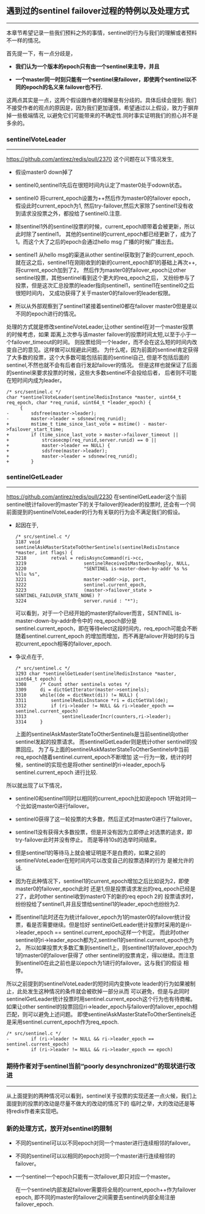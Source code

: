 ## **遇到过的sentinel failover过程的特例以及处理方式**
------------------------------------------------------

本章节希望记录一些我们预料之外的事情，sentinel的行为与我们的理解或者预料不一样的情况。

首先提一下，有一点分歧是，

- **我们认为一个版本的epoch只有由一个sentinel来主导，并且**

- **一个master同一时刻只能有一个sentinel来failover，即使两个sentinel以不同的epoch的名义来
failover也不行.**

这两点其实是一点，这两个假设跟作者的理解是有分歧的。具体后续会提到.
我们不接受作者的观点的原因是，因为我们更加谨慎，希望通过以上假设，致力于摒弃掉一些极端情况,
以避免它们可能带来的不确定性.同时事实证明我们的担心并不是多余的。

### sentinelVoteLeader
----------------------

https://github.com/antirez/redis/pull/2370
这个问题在以下情况发生,

- 假设master0 down掉了

- sentinel0,sentinel1先后在很短时间内认定了master0处于odown状态。

- sentinel0 将current_epoch设置为++然后作为master0的failover epoch，假设此时current_epoch为1,
然后try-failover,然后大家除了sentinel1没有收到请求没投票之外，都投给了sentinel0.注意.

- 除sentinel1外的sentinel投票的时候，current_epoch顺带着会被更新，所以此时除了sentinel1，
其他的sentinel的current_epoch都已经更新了，成为了1。而这个大了之后的epoch会通过hello msg
广播的时候广播出去。

- sentinel1 从hello msg的渠道从other sentinel获取到了新的current_epoch.
就在这之后，sentinel1在刚刚收到的新的current_epoch即1的基础上再次++,将current_epoch加到了2，
然后作为master0的failover_epoch让other sentinel投票，其他sentinel看到这个更大的req_epoch之后，
又纷纷参与了投票，但是这次汇总投票的leader指向sentinel1，sentinel1在sentinel0之后很短时间内，
又成功获得了关于master0的failover的leader权限。

- 所以从外部观察到了sentinel1紧接着sentinel0都在failover
master0但是是以不同的epoch进行的情况。

处理的方式就是修改sentinelVoteLeader,让other sentinel在对一个master投票的时候考虑，如果
距离上次参与该master failover的投票时间太短,以至于小于一个failover_timeout的时间。
则投票给同一个leader，而不会在这么短的时间内改变自己的意见。这样做可以规避此问题。
为什么呢，因为前面的sentinel肯定获得了大多数的投票，这个大多数可能包括前面的sentinel自己,
但是不包括后面的sentinel,不然也就不会有后者自行发起failover的情况。
但是这样也就保证了后面的sentinel来要求投票的时候，这些大多数sentinel不会投给后者，
后者则不可能在短时间内成为leader。

```
/* src/sentinel.c */
char *sentinelVoteLeader(sentinelRedisInstance *master, uint64_t req_epoch, char *req_runid, uint64_t *leader_epoch) {
     {
-        sdsfree(master->leader);
-        master->leader = sdsnew(req_runid);
+        mstime_t time_since_last_vote = mstime() - master->failover_start_time;
+        if (time_since_last_vote > master->failover_timeout ||
+            strcasecmp(req_runid,server.runid) == 0 ||
+            master->leader == NULL) {
+            sdsfree(master->leader);
+            master->leader = sdsnew(req_runid);
+        }
```

### sentinelGetLeader
---------------------

https://github.com/antirez/redis/pull/2230
在sentinelGetLeader这个当前sentinel统计failover的master下的关于failover的leader的投票时,
还会有一个同前面提到的sentinelVoteLeader的行为有关联的行为会不满足我们的假设。

- 起因在于,

    ```
    /* src/sentinel.c */
    3187 void sentinelAskMasterStateToOtherSentinels(sentinelRedisInstance *master, int flags) {
    3218         retval = redisAsyncCommand(ri->cc,
    3219                     sentinelReceiveIsMasterDownReply, NULL,
    3220                     "SENTINEL is-master-down-by-addr %s %s %llu %s",
    3221                     master->addr->ip, port,
    3222                     sentinel.current_epoch,
    3223                     (master->failover_state > SENTINEL_FAILOVER_STATE_NONE) ?
    3224                     server.runid : "*");
    ```

    可以看到，对于一个已经开始的master的failover而言，SENTINEL is-master-down-by-addr命令中的
    req_epoch部分是sentinel.current_epoch，即在等待elect这段时间内，req_epoch可能会不断随着sentinel.current_epoch
    的增加而增加，而不再是failover开始时的与当初current_epoch相等的failover_epoch.

- 争议点在于,

    ```
    /* src/sentinel.c */
    3293 char *sentinelGetLeader(sentinelRedisInstance *master, uint64_t epoch) {
    3308     /* Count other sentinels votes */
    3309     di = dictGetIterator(master->sentinels);
    3310     while((de = dictNext(di)) != NULL) {
    3311         sentinelRedisInstance *ri = dictGetVal(de);
    3312         if (ri->leader != NULL && ri->leader_epoch == sentinel.current_epoch)
    3313             sentinelLeaderIncr(counters,ri->leader);
    3314     }
    ```

    上面的sentinelAskMasterStateToOtherSentinels是当前sentinel向other sentinel发起的投票请求。
    而sentinelGetLeader则是统计other sentinel的投票回应。
    为了与上面的sentinelAskMasterStateToOtherSentinels中当前req_epoch随着sentinel.current_epoch不断增加
    这一行为一致，统计的时候，sentinel的实现也是将other sentinel的ri->leader_epoch与sentinel.current_epoch
    进行比较.

所以就出现了以下情况，

- sentinel0和sentinel1同时以相同的current_epoch比如说epoch 1开始对同一个比如说master0进行failover。

- sentinel0获得了这一轮投票的大多数，然后正式对master0进行了failover。

- sentinel1没有获得大多数投票，但是并没有因为立即停止对选票的追求，即try-failover此时并没有停止。
而是等待10s的选举时间结束。

- 但是sentinel1的等待马上就会被证明是不是白费的，如果之前的sentinelVoteLeader在短时间内可以改变自己的投票选择的行为
是被允许的话.

- 因为在此种情况下，sentinel1的current_epoch增加之后比如说为2，即使master0的failover_epoch此时
还是1,但是投票请求发出的req_epoch已经是2了，此时other sentinel收到master0下的新的req epoch 2的
投票请求时，纷纷投给了sentinel1,并且反馈给sentinel1的leader_epoch也纷纷为2.

- 而sentinel1此时还在为统计failover_epoch为1的master0的failover统计投票，看是否需要继续。但是恰好
sentinelGetLeader统计投票时采用的是ri->leader_epoch == sentinel.current_epoch这样一个判定。
而此时other sentinel的ri->leader_epoch都为2,sentinel1的sentinel.current_epoch也为2。
所以如果投票大多数汇集到sentinel1上，则sentinel1的failover_epoch为1的master0的failover获得了
other sentinel的投票肯定，得以继续。而注意到sentinel0在此之前也是以epoch为1进行的failover。这与我们的假设
相悖。

所以之前提到的sentinelVoteLeader的短时间内变换vote leader的行为如果被制止，此处发生这种情况的条件就会被砍掉一部分从而
可以避免，但是与此同时sentinelGetLeader统计投票时用sentinel.current_epoch这个行为也有待商榷。
如果让other sentinel的投票回应ri->leader_epoch与failover的failover_epoch相匹配，则可以避免上述问题。
即使sentinelAskMasterStateToOtherSentinels还是采用sentinel.current_epoch作为req_epoch.

```
/* src/sentinel.c */
-        if (ri->leader != NULL && ri->leader_epoch == sentinel.current_epoch)
+        if (ri->leader != NULL && ri->leader_epoch == epoch)
```


### 期待作者对于sentinel当前“poorly desynchronized”的现状进行改进
-----------------------------------------------------------------

从上面提到的两种情况可以看到，sentinel关于投票的实现还差一点火候，我们上面提到的投票的改动是尽量不做大的改动的情况下的
临时之举，大的改动还是等待redis作者来实现吧。


### 新的处理方式，放开对sentinel的限制

- 不同的sentinel可以以不同epoch对同一个master进行连续相邻的failover。

- 不同的sentinel可以以相同的epoch对同一个master进行连续相邻的failover。

- 一个sentinel一个epoch只能有一次failover,即只对应一个master。

    在一个sentinel内部发起failover需要将全局的current_epoch++作为failover epoch,
    即不同的master的failover之间需要去sentinel内部全局注册failover_epoch.
